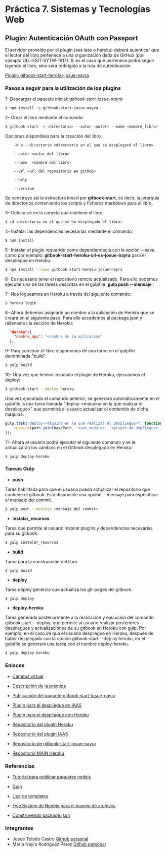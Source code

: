 # Práctica 7. Sistemas y Tecnologías Web

## Plugin: Autenticación OAuth con Passport

El servidor proveído por el plugin (sea iaas o heroku) deberá autenticar que el lector del libro pertenece a una organización dada de GitHub (por ejemplo ULL-ESIT-SYTW-1617). 
Si es el caso que pertenece podrá seguir leyendo el libro, sino será redirigido a la ruta de autenticación.


[Plugin: gitbook-start-heroku-josue-nayra](https://github.com/ULL-ESIT-SYTW-1617/gitbook-start-heroku-josue-nayra)


### Pasos a seguir para la utilización de los plugins

1- Descargar el paquete inicial: *gitbook-start-josue-nayra*
    
```bash
$ npm install -g gitbook-start-josue-nayra 
```

2- Crear el libro mediante el comando:
    
```bash
$ gitbook-start -d <directorio> --autor <autor> --name <nombre_libro> --url <url_repo>
```
    
Opciones disponibles para la creación del libro:
        
        -d o --directorio <directorio en el que se desplegará el libro>
        
        --autor <autor del libro>
        
        --name  <nombre del libro>
        
        --url <url del repositorio en github>
    
        --help 
        
        --version

Se construye así la estructura inicial por **gitbook-start**, es decir, la jerarquía de directorios conteniendo los scripts y ficheros markdown para el libro.

3- Colocarse en la carpeta que contiene el libro.

```bash
$ cd <directorio en el que se ha desplegado el libro>
```

4- Instalar las dependencias necesarias mediante el comando:
    
```bash
$ npm install 
```

5- Instalar el plugin requerido como dependendecia con la opción --save, como por ejemplo: **gitbook-start-heroku-ull-es-josue-nayra** para el despliegue en Heroku.
    
```bash
$ npm install --save gitbook-start-heroku-josue-nayra
```

6- Es necesario tener el repositorio remoto actualizado. Para ello podemos ejecutar una de las tareas descritas en el gulpfile: **gulp push --mensaje <mensaje commit>**.

7- Nos logueamos en Heroku a través del siguiente comando:

```bash
$ heroku login
```


8- Ahora debemos asignarle un nombre a la aplicación de Heroku que se creará en el siguiente paso. Para ello accedemos al package.json y rellenamos la sección de Heroku:

```json
  "Heroku":{
    "nombre_app": "<nombre de la aplicación"
  },
```


9- Para construir el libro disponemos de una tarea en el gulpfile denominada "build".

```bash
$ gulp build
```

10- Una vez que hemos instalado el plugin de Heroku,  ejecutamos el deploy:
   
```bash
$ gitbook-start --deploy heroku  
```

Una vez ejecutado el comando anterior, se generará automáticamente en el gulpfile.js una tarea llamada 
"deploy-<máquina en la que realizar el despliegue>" que permitirá al usuario actualizar el contenido de dicha máquina.

```javascript
gulp.task("deploy-<máquina en la que realizar el despliegue>", function(){
    require(path.join(basePath, 'node_modules','<plugin de depliegue>')).deploy(...);
});
```


11- Ahora el usuario podrá ejecutar el siguiente comando y se le actualizarán los cambios en el Gitbook desplegado en Heroku:

``` 
$ gulp deploy-heroku 
```


### Tareas Gulp


* **push**

Tarea habilitada para que el usuario pueda actualizar el repositorio que contiene el gitbook. Está disponible una opción --mensaje para especificar el mensaje del commit.

```bash
$ gulp push --mensaje <mensaje del commit>
```

* **instalar_recursos**

Tarea que permite al usuario instalar plugins y dependencias necesarias para su gitbook.

```bash
$ gulp instalar_recursos
```

* **build**

Tarea para la construcción del libro.

```bash
$ gulp build
```


* **deploy**

Tarea deploy genérica que actualiza las gh-pages del gitbook.
```
$ gulp deploy
```

* **deploy-heroku**

Tarea generada posteriormente a la realización y ejecución del comando gitbook-start --deploy, que permite al usuario realizar posteriores despliegues y actualizaciones de su gitbook en Heroku con gulp.
Por ejemplo, en el caso de que el usuario despliegue en Heroku, después de haber desplegado con la opción gitbook-start --deploy heroku, en el gulpfile se generará una tarea
con el nombre deploy-heroku.

```
$ gulp deploy-heroku
```


### Enlaces

- [Campus virtual](https://campusvirtual.ull.es/1617/course/view.php?id=1175)

- [Descripción de la práctica](https://casianorodriguezleon.gitbooks.io/ull-esit-1617/content/practicas/practicaplugin2.html)

- [Publicación del paquete gitbook-start-josue-nayra](https://www.npmjs.com/package/gitbook-start-josue-nayra)

- [Plugin para el despliegue en IAAS](https://www.npmjs.com/package/gitbook-start-iaas-ull-es-josue-nayra)

- [Plugin para el despliegue con Heroku](https://www.npmjs.com/package/gitbook-start-heroku-josue-nayra)

- [Repositorio del plugin Heroku](https://github.com/ULL-ESIT-SYTW-1617/gitbook-start-heroku-josue-nayra/) 

- [Repositorio del plugin IAAS](https://github.com/ULL-ESIT-SYTW-1617/gitbook-start-iaas-ull-es-josue-nayra) 

- [Repositorio de gitbook-start-josue-nayra](https://github.com/ULL-ESIT-SYTW-1617/nueva-funcionalidad-para-el-paquete-npm-plugins-josue-nayra)

- [Repositorio MAIN Heroku](https://github.com/ULL-ESIT-SYTW-1617/practica-plugins-heroku-josue-nayra)



### Referencias

- [Tutorial para publicar paquetes nodejs](https://casianorodriguezleon.gitbooks.io/ull-esit-1617/content/apuntes/nodejspackages.html)

- [Gulp](https://casianorodriguezleon.gitbooks.io/ull-esit-1617/content/apuntes/gulp/)

- [Uso de templates](https://www.npmjs.com/package/ejs)

- [Fyle System de Nodejs para el manejo de archivos](https://casianorodriguezleon.gitbooks.io/ull-esit-1617/content/apuntes/fs.html)

- [Construyendo package.json](https://docs.npmjs.com/files/package.json)



### Integrantes

- Josué Toledo Castro
    [Github personal](www.github.com/JosueTC94)
- María Nayra Rodríguez Pérez
    [Github personal](www.github.com/alu0100406122)